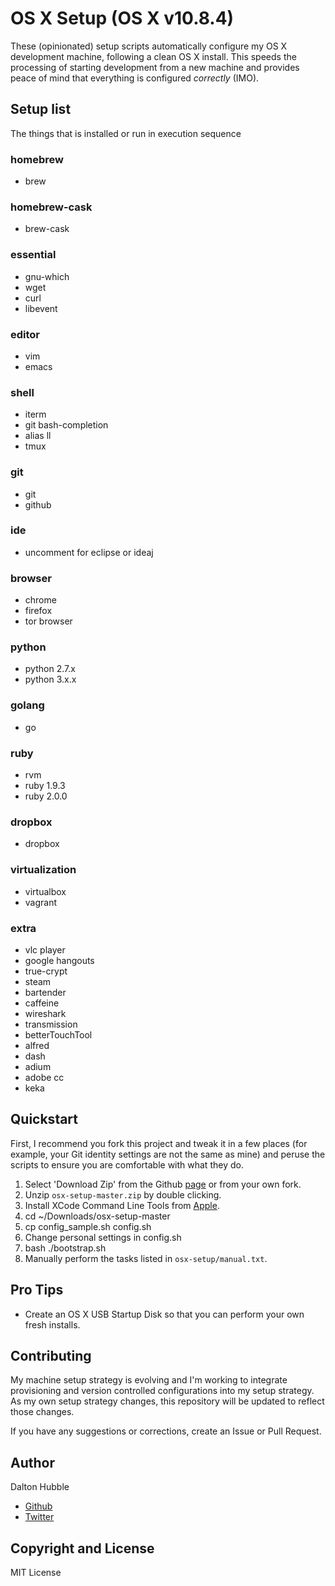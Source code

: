 # OS X Setup (OS X v10.8.4)

These (opinionated) setup scripts automatically configure my OS X development machine, following a clean OS X install. This speeds the processing of starting development from a new machine and provides peace of mind that everything is configured *correctly* (IMO).

## Setup list
The things that is installed or run in execution sequence

### homebrew
- brew

### homebrew-cask
- brew-cask

### essential
- gnu-which
- wget
- curl
- libevent

### editor
- vim
- emacs

### shell
- iterm
- git bash-completion
- alias ll
- tmux

### git
- git
- github

### ide
- uncomment for eclipse or ideaj

### browser
- chrome
- firefox
- tor browser

### python
- python 2.7.x
- python 3.x.x

### golang
- go

### ruby
- rvm
- ruby 1.9.3
- ruby 2.0.0

### dropbox
- dropbox

### virtualization
- virtualbox
- vagrant

### extra
- vlc player
- google hangouts
- true-crypt
- steam
- bartender
- caffeine
- wireshark
- transmission
- betterTouchTool
- alfred
- dash
- adium
- adobe cc
- keka


## Quickstart

First, I recommend you fork this project and tweak it in a few places (for example, your Git identity settings are not the same as mine) and peruse the scripts to ensure you are comfortable with what they do.

1. Select 'Download Zip' from the Github [page](https://github.com/dghubble/osx-setup) or from your own fork. 
2. Unzip `osx-setup-master.zip` by double clicking. 
3. Install XCode Command Line Tools from [Apple](https://connect.apple.com).
4. cd ~/Downloads/osx-setup-master
5. cp config_sample.sh config.sh
6. Change personal settings in config.sh
7. bash ./bootstrap.sh
8. Manually perform the tasks listed in `osx-setup/manual.txt`. 


## Pro Tips

+ Create an OS X USB Startup Disk so that you can perform your own fresh installs. 


## Contributing

My machine setup strategy is evolving and I'm working to integrate provisioning and version controlled configurations into my setup strategy. As my own setup strategy changes, this repository will be updated to reflect those changes.

If you have any suggestions or corrections, create an Issue or Pull Request.

## Author

Dalton Hubble

+ [Github](https://github.com/dghubble)
+ [Twitter](https://twitter.com/dghubble)

## Copyright and License

MIT License




